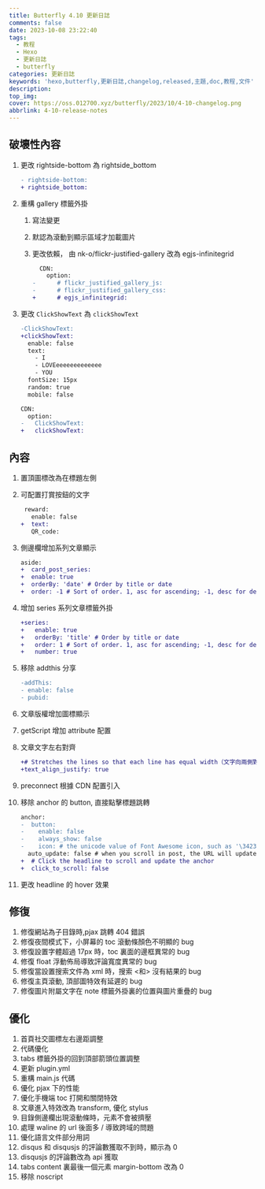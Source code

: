 ```yaml
---
title: Butterfly 4.10 更新日誌
comments: false
date: 2023-10-08 23:22:40
tags:
  - 教程
  - Hexo
  - 更新日誌
  - butterfly
categories: 更新日誌
keywords: 'hexo,butterfly,更新日誌,changelog,released,主題,doc,教程,文件'
description:
top_img:
cover: https://oss.012700.xyz/butterfly/2023/10/4-10-changelog.png
abbrlink: 4-10-release-notes
---
```


## 破壞性內容

1. 更改 rightside-bottom 為 rightside_bottom

   ```diff
   - rightside-bottom:
   + rightside_bottom:
   ```

2. 重構 gallery 標籤外掛

   1. 寫法變更
   2. 默認為滾動到顯示區域才加載圖片
   3. 更改依賴， 由 nk-o/flickr-justified-gallery 改為 egjs-infinitegrid

      ```diff
        CDN:
          option:
      -      # flickr_justified_gallery_js:
      -      # flickr_justified_gallery_css:
      +      # egjs_infinitegrid:
      ```

3. 更改 `ClickShowText` 為 `clickShowText`

   ```DIFF
   -ClickShowText:
   +clickShowText:
     enable: false
     text:
       - I
       - LOVEeeeeeeeeeeeee
       - YOU
     fontSize: 15px
     random: true
     mobile: false

   CDN:
     option:
   -   ClickShowText:
   +   clickShowText:
   ```

## 內容

1. 置頂圖標改為在標題左側

2. 可配置打賞按鈕的文字

   ```diff
    reward:
      enable: false
   +  text:
      QR_code:
   ```

3. 側邊欄增加系列文章顯示

   ```diff
   aside:
   +  card_post_series:
   +  enable: true
   +  orderBy: 'date' # Order by title or date
   +  order: -1 # Sort of order. 1, asc for ascending; -1, desc for descending
   ```

4. 增加 series 系列文章標籤外掛

   ```diff
   +series:
   +   enable: true
   +   orderBy: 'title' # Order by title or date
   +   order: 1 # Sort of order. 1, asc for ascending; -1, desc for descending
   +   number: true
   ```

5. 移除 addthis 分享

   ```diff
   -addThis:
   - enable: false
   - pubid:
   ```

6. 文章版權增加圖標顯示

7. getScript 增加 attribute 配置

8. 文章文字左右對齊

   ```diff
   +# Stretches the lines so that each line has equal width（文字向兩側對齊，對最後一行無效）
   +text_align_justify: true
   ```

9. preconnect 根據 CDN 配置引入

10. 移除 anchor 的 button, 直接點擊標題跳轉

    ```diff
    anchor:
    -  button:
    -    enable: false
    -    always_show: false
    -    icon: # the unicode value of Font Awesome icon, such as '\3423'
      auto_update: false # when you scroll in post, the URL will update according to header id.
    +  # Click the headline to scroll and update the anchor
    +  click_to_scroll: false
    ```

11. 更改 headline 的 hover 效果

## 修復

1. 修復網站為子目錄時,pjax 跳轉 404 錯誤
2. 修復夜間模式下，小屏幕的 toc 滾動條顏色不明顯的 bug
3. 修復設置字體超過 17px 時，toc 裏面的邊框異常的 bug
4. 修復 float 浮動佈局導致評論寬度異常的 bug
5. 修復當設置搜索文件為 xml 時，搜索 <和> 沒有結果的 bug
6. 修復主頁滾動, 頂部圖特效有延遲的 bug
7. 修復圖片附屬文字在 note 標籤外掛裏的位置與圖片重疊的 bug

## 優化

1. 首頁社交圖標左右邊距調整
2. 代碼優化
3. tabs 標籤外掛的回到頂部箭頭位置調整
4. 更新 plugin.yml
5. 重構 main.js 代碼
6. 優化 pjax 下的性能
7. 優化手機端 toc 打開和關閉特效
8. 文章進入特效改為 transform, 優化 stylus
9. 目錄側邊欄出現滾動條時，元素不會被擠壓
10. 處理 waline 的 url 後面多 / 導致跨域的問題
11. 優化語言文件部分用詞
12. disqus 和 disqusjs 的評論數獲取不到時，顯示為 0
13. disqusjs 的評論數改為 api 獲取
14. tabs content 裏最後一個元素 margin-bottom 改為 0
15. 移除 noscript
